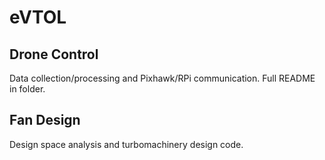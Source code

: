# eVTOL

## Drone Control
Data collection/processing and Pixhawk/RPi communication.
Full README in folder.

## Fan Design
Design space analysis and turbomachinery design code.
